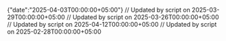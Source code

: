 {"date":"2025-04-03T00:00:00+05:00"}
// Updated by script on 2025-03-29T00:00:00+05:00
// Updated by script on 2025-03-26T00:00:00+05:00
// Updated by script on 2025-04-12T00:00:00+05:00
// Updated by script on 2025-02-28T00:00:00+05:00
